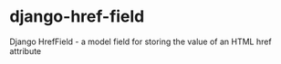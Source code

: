 django-href-field
=================

Django HrefField - a model field for storing the value of an HTML href attribute 

